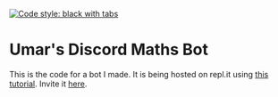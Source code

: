 [![Code style: black with tabs](<https://img.shields.io/badge/code%20style-black_(with_tabs)-000000.svg>)](https://github.com/psf/black)

# Umar's Discord Maths Bot

This is the code for a bot I made. It is being hosted on repl.it using [this tutorial](https://replit.com/talk/learn/Hosting-discordpy-bots-with-replit/11008). Invite it [here](https://discord.com/api/oauth2/authorize?client_id=837830928075194389&permissions=0&scope=bot%20applications.commands).

<!--Insert documentation when bothered
